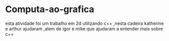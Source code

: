 # Computa-ao-grafica
esta atividade foi um trabalho em 2d utilizando c++ ,nesta cadeira katherine e arthur ajudaram ,alem de igor e mike que ajudaram a entender mais sobre c++

